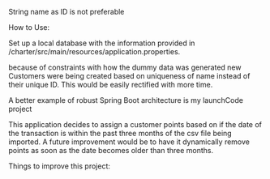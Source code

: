 String name as ID is not preferable

How to Use:
 
 Set up  a local database with the information provided in /charter/src/main/resources/application.properties.
 

 


because of constraints with how the dummy data was generated new Customers were being created based on uniqueness of name instead of their unique ID. This would be easily rectified with more time.

A better example of robust Spring Boot architecture is my launchCode project

This application decides to assign a customer points based on if the date of the transaction is within the past three months of the csv file being imported. A future improvement would be to have it dynamically remove points as soon as the date becomes older than three months.

Things to improve this project: 